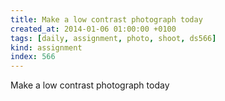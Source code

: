 ```yaml
---
title: Make a low contrast photograph today
created_at: 2014-01-06 01:00:00 +0100
tags: [daily, assignment, photo, shoot, ds566]
kind: assignment
index: 566
---
```


Make a low contrast photograph today
